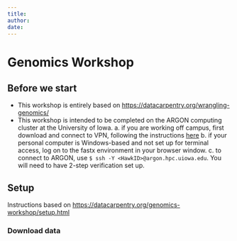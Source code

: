```yaml
---
title:
author:
date:
---
```


Genomics Workshop
=================

## Before we start

- This workshop is entirely based on <https://datacarpentry.org/wrangling-genomics/>
- This workshop is intended to be completed on the ARGON computing cluster at the University of Iowa.
    a. if you are working off campus, first download and connect to VPN, following the instructions [here](https://its.uiowa.edu/vpn)
    b. if your personal computer is Windows-based and not set up for terminal access, log on to the fastx environment in your browser window.
    c. to connect to ARGON, use `$ ssh -Y <HawkID>@argon.hpc.uiowa.edu`. You will need to have 2-step verification set up.

## Setup

Instructions based on <https://datacarpentry.org/genomics-workshop/setup.html>

### Download data

